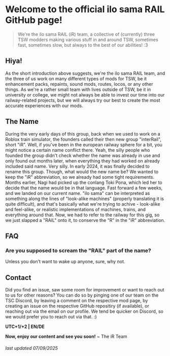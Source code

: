 # Welcome to the official ilo sama RAIL GitHub page!
> We're the ilo sama RAIL (iR) team, a collective of (currently) three TSW modders making various stuff in and around TSW, sometimes fast, sometimes slow, but always to the best of our abilities! :3

## Hiya!
As the short introduction above suggests, we're the ilo sama RAIL team, and the three of us work on many different types of mods for TSW, be it enhancement packs, repaints, sound mods, routes, locos, or any other things. As we're a rather small team with lives outside of TSW, be it in university or college, we might not always be able to invest our time into our railway-related projects, but we will always try our best to create the most accurate experiences with our mods.

## The Name
During the very early days of this group, back when we used to work on a Roblox train simulator, the founders called their then new group "interRail", short "iR". Well, if you've been in the european railway sphere for a bit, you might notice a certain name conflict there. Yeah, the silly people who founded the group didn't check whether the name was already in use and only found out months later, when everything they had worked on already included said name. Very silly.
In early 2024, it was finally decided to rename this group. Though, what would the new name be? We wanted to keep the "iR" abbreviation, so we already had some tight requirements. Months earlier, Nagi had picked up the conlang Toki Pona, which led her to decide that the name would be in that language. Fast forward a few weeks, and we landed on our current name. "ilo sama" can be interpreted as something along the lines of "look-alike machines" (properly translating it is quite difficult), and that's basically what we're trying to achive - look-alike and feel-alike, or realistic implementations of machines, trains, and everything around that. Now, we had to refer to the railway for this gig, so we just slapped a "RAIL" onto it, to conserve the "R" in the "iR" abbreviation.

## FAQ
### Are you supposed to scream the "RAIL" part of the name?
Unless you don't want to wake up anyone, sure, why not.

## Contact
Did you find an issue, saw some room for improvement or want to reach out to us for other reasons? You can do so by pinging one of our team on the TSC Discord, by leaving a comment on the respective mod page, by creating an issue on the respective GitHub repositiry (if available), or reaching out via the email on our profile. We tend be quicker on Discord, so we would prefer you to reach out via that. :)

**UTC+1/+2 | EN/DE**

**Now, enjoy our content and see you soon!**
~ The iR Team

###### last updated 07/09/2025

